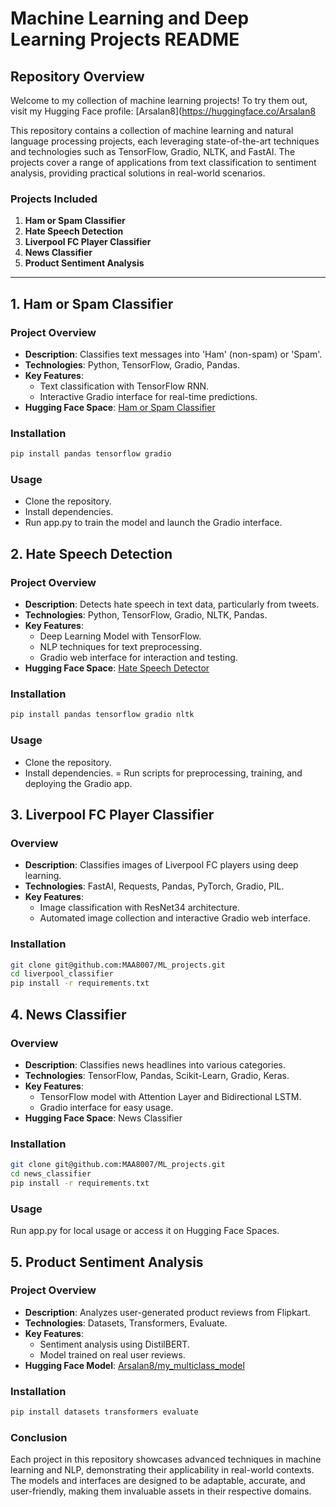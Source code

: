 # Machine Learning and Deep Learning Projects README

## Repository Overview

Welcome to my collection of machine learning projects! To try them out, visit my Hugging Face profile: [Arsalan8](https://huggingface.co/Arsalan8

This repository contains a collection of machine learning and natural language processing projects, each leveraging state-of-the-art techniques and technologies such as TensorFlow, Gradio, NLTK, and FastAI. The projects cover a range of applications from text classification to sentiment analysis, providing practical solutions in real-world scenarios.

### Projects Included

1. **Ham or Spam Classifier**
2. **Hate Speech Detection**
3. **Liverpool FC Player Classifier**
4. **News Classifier**
5. **Product Sentiment Analysis**

---

## 1. Ham or Spam Classifier

### Project Overview
- **Description**: Classifies text messages into 'Ham' (non-spam) or 'Spam'.
- **Technologies**: Python, TensorFlow, Gradio, Pandas.
- **Key Features**:
  - Text classification with TensorFlow RNN.
  - Interactive Gradio interface for real-time predictions.
- **Hugging Face Space**: [Ham or Spam Classifier](https://huggingface.co/spaces/Arsalan8/ham_or_spam)

### Installation
```bash
pip install pandas tensorflow gradio
```

### Usage
- Clone the repository.
- Install dependencies.
- Run app.py to train the model and launch the Gradio interface.


## 2. Hate Speech Detection

### Project Overview
- **Description**: Detects hate speech in text data, particularly from tweets.
- **Technologies**: Python, TensorFlow, Gradio, NLTK, Pandas.
- **Key Features**:
  - Deep Learning Model with TensorFlow.
  - NLP techniques for text preprocessing.
  - Gradio web interface for interaction and testing.
- **Hugging Face Space**: [Hate Speech Detector](https://huggingface.co/spaces/Arsalan8/hatespeech_detector)

### Installation
```bash
pip install pandas tensorflow gradio nltk
```

### Usage
- Clone the repository.
- Install dependencies.
= Run scripts for preprocessing, training, and deploying the Gradio app.


## 3. Liverpool FC Player Classifier

### Overview
- **Description**: Classifies images of Liverpool FC players using deep learning.
- **Technologies**: FastAI, Requests, Pandas, PyTorch, Gradio, PIL.
- **Key Features**:
  - Image classification with ResNet34 architecture.
  - Automated image collection and interactive Gradio web interface.

### Installation
```bash
git clone git@github.com:MAA8007/ML_projects.git
cd liverpool_classifier
pip install -r requirements.txt
```

## 4. News Classifier

### Overview
- **Description**: Classifies news headlines into various categories.
- **Technologies**: TensorFlow, Pandas, Scikit-Learn, Gradio, Keras.
- **Key Features**:
  - TensorFlow model with Attention Layer and Bidirectional LSTM.
  - Gradio interface for easy usage.
- **Hugging Face Space**: News Classifier

### Installation
```bash
git clone git@github.com:MAA8007/ML_projects.git
cd news_classifier
pip install -r requirements.txt
```

### Usage
Run app.py for local usage or access it on Hugging Face Spaces.

## 5. Product Sentiment Analysis

### Project Overview
- **Description**: Analyzes user-generated product reviews from Flipkart.
- **Technologies**: Datasets, Transformers, Evaluate.
- **Key Features**:
  - Sentiment analysis using DistilBERT.
  - Model trained on real user reviews.
- **Hugging Face Model**: [Arsalan8/my_multiclass_model](https://huggingface.co/Arsalan8/my_multiclass_model)

### Installation
```bash
pip install datasets transformers evaluate
```
### Conclusion
Each project in this repository showcases advanced techniques in machine learning and NLP, demonstrating their applicability in real-world contexts. The models and interfaces are designed to be adaptable, accurate, and user-friendly, making them invaluable assets in their respective domains.

